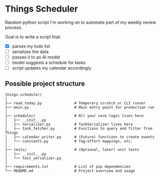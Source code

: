 # Things Scheduler

Random python script I'm working on to automate part of my weekly review process.

Goal is to write a script that:

- [x] parses my todo list
- [ ] serializes the data
- [ ] passes it to an AI model
- [ ] model suggests a schedule for tasks
- [ ] script updates my calendar accordingly

## Possible project structure

```text
things-scheduler/
│
├── read_today.py               # Temporary scratch or CLI runner
├── main.py                     # Main entry point for production run
│
├── scheduler/                  # All your core logic lives here
│   ├── __init__.py
│   ├── serializer.py           # TaskSerializer lives here
│   ├── task_fetcher.py         # Functions to query and filter from Things
│   ├── calendar_writer.py      # (Future) functions to create events
│   └── constants.py            # Tag-effort mappings, etc.
│
├── tests/                      # (Optional, later) unit tests
│   ├── __init__.py
│   └── test_serializer.py
│
├── requirements.txt            # List of pip dependencies
└── README.md                   # Project overview and usage
```
